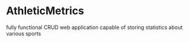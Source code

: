 # AthleticMetrics

fully functional CRUD web application capable of storing statistics about various sports
